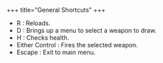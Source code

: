+++
title="General Shortcuts"
+++
* R : Reloads.
* D : Brings up a menu to select a weapon to draw.
* H : Checks health.
* Either Control : Fires the selected weapon.
* Escape : Exit to main menu.